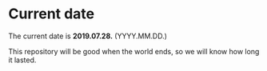 # Current date

The current date is **2019.07.28.** (YYYY.MM.DD.)

This repository will be good when the world ends, so we will know how long it lasted.